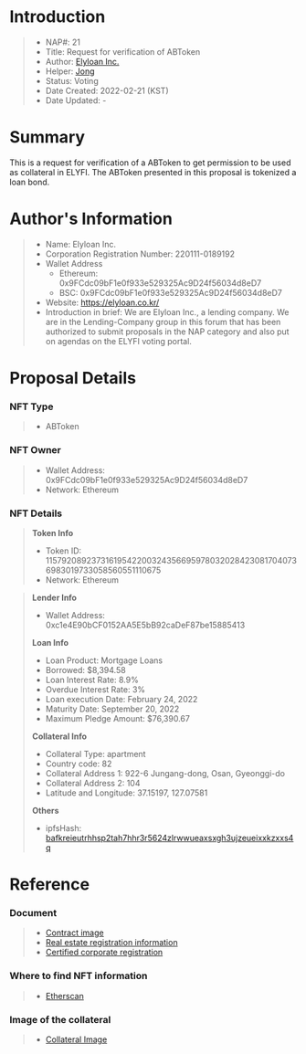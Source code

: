 # Introduction

>- NAP#: 21
>- Title: Request for verification of ABToken
>- Author: [Elyloan Inc.](https://forum.elyfi.world/u/elyloancorp/summary)
>- Helper: [Jong](https://forum.elyfi.world/u/Jong/summary)
>- Status: Voting
>- Date Created: 2022-02-21 (KST)
>- Date Updated: - 

# Summary

This is a request for verification of a ABToken to get permission to be used as collateral in ELYFI. The ABToken presented in this proposal is tokenized a loan bond.
#
# Author's Information

>- Name: Elyloan Inc.
>- Corporation Registration Number: 220111-0189192
>- Wallet Address
>   - Ethereum: 0x9FCdc09bF1e0f933e529325Ac9D24f56034d8eD7
>   - BSC: 0x9FCdc09bF1e0f933e529325Ac9D24f56034d8eD7
>- Website: https://elyloan.co.kr/
>- Introduction in brief: We are Elyloan Inc., a lending company. We are in the Lending-Company group in this forum that has been authorized to submit proposals in the NAP category and also put on agendas on the ELYFI voting portal.

# Proposal Details

### NFT Type 
>- ABToken

### NFT Owner
>- Wallet Address: 0x9FCdc09bF1e0f933e529325Ac9D24f56034d8eD7
>- Network: Ethereum

### NFT Details

> **Token Info**
>- Token ID: 115792089237316195422003243566959780320284230817040736983019733058560551110675
>- Network: Ethereum

> **Lender Info**
>- Wallet Address: 0xc1e4E90bCF0152AA5E5bB92caDeF87be15885413
>
> **Loan Info**
>- Loan Product: Mortgage Loans
>- Borrowed: $8,394.58
>- Loan Interest Rate: 8.9%
>- Overdue Interest Rate: 3%
>- Loan execution Date: February 24, 2022 
>- Maturity Date: September 20, 2022
>- Maximum Pledge Amount: $76,390.67 
>
> **Collateral Info**
>- Collateral Type: apartment
>- Country code: 82
>- Collateral Address 1: 922-6 Jungang-dong, Osan, Gyeonggi-do
>- Collateral Address 2: 104
>- Latitude and Longitude: 37.15197, 127.07581
>
> **Others**
>- ipfsHash: [bafkreieutrhhsp2tah7hhr3r5624zlrwwueaxsxgh3ujzeueixxkzxxs4q](https://slate.textile.io/ipfs/bafkreieutrhhsp2tah7hhr3r5624zlrwwueaxsxgh3ujzeueixxkzxxs4q)

# Reference

### Document
>- [Contract image](https://slate.textile.io/ipfs/bafybeihmbcglti5z4oto5rqtdilbjofqp3trer5ba2dr6k6ewxkcde5lse)
>- [Real estate registration information](https://slate.textile.io/ipfs/bafkreifhcvsdabtfnquab6miislllawkjj66kfy4aevzqzh3tjdudv2g74)
>- [Certified corporate registration](https://slate.textile.io/ipfs/bafybeidtfourbfi4oy3nlos4v7vmvn3oyy5ufbtxjdux2gnl3al5pyutsy)

### Where to find NFT information 
>- [Etherscan](https://etherscan.io/token/0x68f69ab21242e194ebd7534b598e26180dd92616?a=115792089237316195422003243566959780320284230817040736983019733058560551110675)

### Image of the collateral 
>- [Collateral Image](https://slate.textile.io/ipfs/bafybeig3nuzvzzzsjn74gm3o33p5sqpepde6ylndtg6djzywzy3ebkdzsq)
